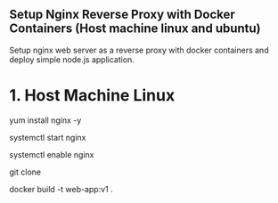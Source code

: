 ## Setup Nginx Reverse Proxy with Docker Containers (Host machine linux and ubuntu) ##
Setup nginx web server as a reverse proxy with docker containers and deploy simple node.js application.

# 1. Host Machine Linux

yum install nginx -y

systemctl start nginx

systemctl enable nginx

git clone 

docker build -t web-app:v1 .


